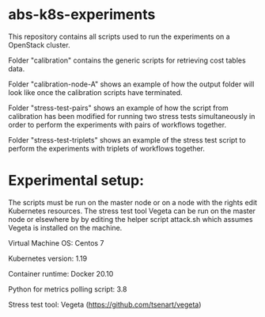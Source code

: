 # abs-k8s-experiments
This repository contains all scripts used to run the experiments on a OpenStack cluster.

Folder "calibration" contains the generic scripts for retrieving cost tables data.

Folder "calibration-node-A" shows an example of how the output folder will look like once the calibration scripts have terminated.

Folder "stress-test-pairs" shows an example of how the script from calibration has been modified for running two stress tests simultaneously in order to perform the experiments with pairs of workflows together.

Folder "stress-test-triplets" shows an example of the stress test script to perform the experiments with triplets of workflows together.

# Experimental setup:

The scripts must be run on the master node or on a node with the rights edit Kubernetes resources. The stress test tool Vegeta can be run on the master node or elsewhere by by editing the helper script attack.sh which assumes Vegeta is installed on the machine.



Virtual Machine OS: Centos 7

Kubernetes version: 1.19

Container runtime: Docker 20.10

Python for metrics polling script: 3.8

Stress test tool: Vegeta (https://github.com/tsenart/vegeta)

